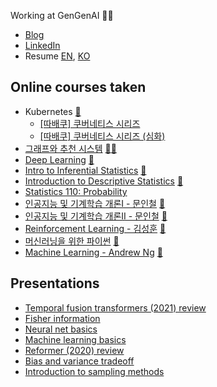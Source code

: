 Working at GenGenAI 🏄‍♂️

- [Blog](https://hotohoto.github.io)
- [LinkedIn](https://www.linkedin.com/in/hotohoto82/)
- Resume [EN](resume/Resume%20-%20Hoyeong%20Heo.pdf), [KO](resume/이력서%20-%20허호영.pdf)

## Online courses taken

- Kubernetes [📝](https://github.com/hotohoto/study-notes/blob/main/dev/kubernetes.md)
  - [[따배쿠] 쿠버네티스 시리즈](https://youtube.com/playlist?list=PLApuRlvrZKohaBHvXAOhUD-RxD0uQ3z0c)
  - [[따배쿠] 쿠버네티스 시리즈 (심화)](https://youtube.com/playlist?list=PLApuRlvrZKohLYdvfX-UEFYTE7kfnnY36)
- [그래프와 추천 시스템](https://www.edwith.org/ai211) [📜](https://www.edwith.org/certificate/A20220505-461435)[📝](https://github.com/hotohoto/study-notes/blob/main/ml/graph-and-recommendation-system.md)
- [Deep Learning](https://classroom.udacity.com/courses/ud730) [🔨](https://github.com/hotohoto/ud730)
- [Intro to Inferential Statistics](https://classroom.udacity.com/courses/ud201) [🔨](https://github.com/hotohoto/ud201)
- [Introduction to Descriptive Statistics](https://classroom.udacity.com/courses/ud827) [🔨](https://github.com/hotohoto/ud827)
- [Statistics 110: Probability](https://youtube.com/playlist?list=PL2SOU6wwxB0uwwH80KTQ6ht66KWxbzTIo)
- [인공지능 및 기계학습 개론I - 문인철](https://www.edwith.org/machinelearning1_17) [📜](https://www.edwith.org/certificate/A20220622-164692)
- [인공지능 및 기계학습 개론II - 문인철](https://www.edwith.org/machinelearning2__17) [📜](http://www.edwith.org/certificate/A20220622-517009)
- [Reinforcement Learning - 김성훈](https://www.edwith.org/others27) [📜](https://www.edwith.org/certificate/A20220622-164692)
- [머신러닝을 위한 파이썬](https://www.boostcourse.org/ai222) [📜](https://www.boostcourse.org/certificate/A20210428-185180)
- [Machine Learning - Andrew Ng](https://www.coursera.org/learn/machine-learning) [📜](https://coursera.org/share/0afd3f828dd3fd5a0517ff0d1ad49d47)

## Presentations

- [Temporal fusion transformers (2021) review](https://docs.google.com/presentation/d/1Ir3vWonKYXJsnp4WeYeUKJH_uFgGOSv9fXgjXME8nzE/edit?usp=sharing)
- [Fisher information](https://docs.google.com/presentation/d/1__8H1fGqLudQ0KWtEbNPaBu7Mr8R4f8i0Y3Om4OlzdU/edit?usp=sharing)
- [Neural net basics](https://docs.google.com/presentation/d/1N83WW4YqxC5xOTTGOYgBcEBECRVlsancWExdvVXhxBc/edit?usp=sharing)
- [Machine learning basics](https://docs.google.com/presentation/d/11kGmnjAMNLbav-Gpm6RFCMtMpKYWhB-h8zYgyy5kOSM/edit?usp=sharing)
- [Reformer (2020) review](https://docs.google.com/presentation/d/1m4i6fd-bWHKBQiOg01W0la3UZTr9mhdbGjQMhIZeWDc/edit?usp=sharing)
- [Bias and variance tradeoff](https://docs.google.com/presentation/d/19DAuq_Vs5ds4eTbK5seccQJ0pDSosIGCxdfMsqFkCaU/edit?usp=sharing)
- [Introduction to sampling methods](https://hotohoto.github.io/ai/2019/05/02/introduction-to-sampling-methods/)

